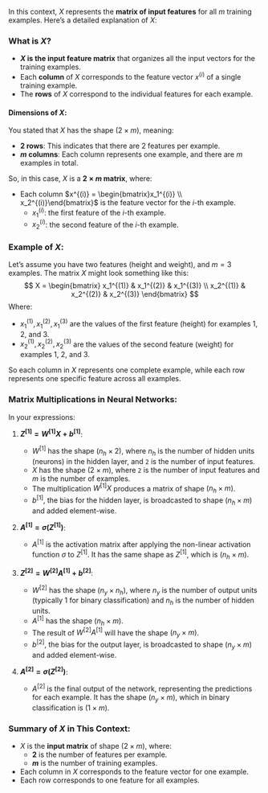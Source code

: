 In this context, $X$ represents the **matrix of input features** for all $m$ training examples. Here’s a detailed explanation of $X$:

### What is $X$?

- **$X$ is the input feature matrix** that organizes all the input vectors for the training examples.
- Each **column** of $X$ corresponds to the feature vector $x^{(i)}$ of a single training example.
- The **rows** of $X$ correspond to the individual features for each example.

#### Dimensions of $X$:
You stated that $X$ has the shape $(2 \times m)$, meaning:
- **2 rows**: This indicates that there are 2 features per example.
- **$m$ columns**: Each column represents one example, and there are $m$ examples in total.

So, in this case, $X$ is a **$2 \times m$ matrix**, where:
- Each column $x^{(i)} = \begin{bmatrix}x_1^{(i)} \\ x_2^{(i)}\end{bmatrix}$ is the feature vector for the $i$-th example. 
  - $x_1^{(i)}$: the first feature of the $i$-th example.
  - $x_2^{(i)}$: the second feature of the $i$-th example.

### Example of $X$:
Let’s assume you have two features (height and weight), and $m = 3$ examples. The matrix $X$ might look something like this:
$$
X = \begin{bmatrix} 
x_1^{(1)} & x_1^{(2)} & x_1^{(3)} \\
x_2^{(1)} & x_2^{(2)} & x_2^{(3)}
\end{bmatrix}
$$
Where:
- $x_1^{(1)}, x_1^{(2)}, x_1^{(3)}$ are the values of the first feature (height) for examples 1, 2, and 3.
- $x_2^{(1)}, x_2^{(2)}, x_2^{(3)}$ are the values of the second feature (weight) for examples 1, 2, and 3.

So each column in $X$ represents one complete example, while each row represents one specific feature across all examples.

### Matrix Multiplications in Neural Networks:
In your expressions:

1. **$Z^{[1]} = W^{[1]} X + b^{[1]}$**:
   - $W^{[1]}$ has the shape $(n_h \times 2)$, where $n_h$ is the number of hidden units (neurons) in the hidden layer, and `2` is the number of input features.
   - $X$ has the shape $(2 \times m)$, where `2` is the number of input features and $m$ is the number of examples.
   - The multiplication $W^{[1]} X$ produces a matrix of shape $(n_h \times m)$.
   - $b^{[1]}$, the bias for the hidden layer, is broadcasted to shape $(n_h \times m)$ and added element-wise.

2. **$A^{[1]} = \sigma(Z^{[1]})$**:
   - $A^{[1]}$ is the activation matrix after applying the non-linear activation function $\sigma$ to $Z^{[1]}$. It has the same shape as $Z^{[1]}$, which is $(n_h \times m)$.

3. **$Z^{[2]} = W^{[2]} A^{[1]} + b^{[2]}$**:
   - $W^{[2]}$ has the shape $(n_y \times n_h)$, where $n_y$ is the number of output units (typically 1 for binary classification) and $n_h$ is the number of hidden units.
   - $A^{[1]}$ has the shape $(n_h \times m)$.
   - The result of $W^{[2]} A^{[1]}$ will have the shape $(n_y \times m)$.
   - $b^{[2]}$, the bias for the output layer, is broadcasted to shape $(n_y \times m)$ and added element-wise.

4. **$A^{[2]} = \sigma(Z^{[2]})$**:
   - $A^{[2]}$ is the final output of the network, representing the predictions for each example. It has the shape $(n_y \times m)$, which in binary classification is $(1 \times m)$.

### Summary of $X$ in This Context:
- $X$ is the **input matrix** of shape $(2 \times m)$, where:
  - **2** is the number of features per example.
  - **$m$** is the number of training examples.
- Each column in $X$ corresponds to the feature vector for one example.
- Each row corresponds to one feature for all examples.